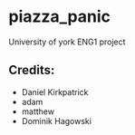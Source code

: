# piazza_panic
University of york ENG1 project

## Credits:
- Daniel Kirkpatrick
- adam
- matthew
- Dominik Hagowski
